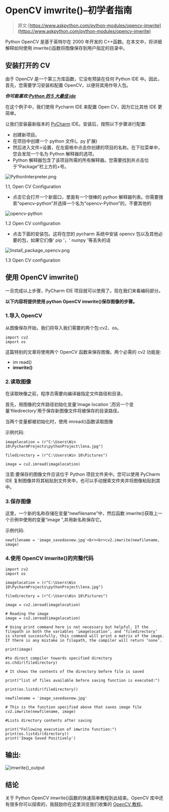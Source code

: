 # OpenCV imwrite()–初学者指南

> 原文:[https://www.askpython.com/python-modules/opencv-imwrite](https://www.askpython.com/python-modules/opencv-imwrite)

Python OpenCV 是基于英特尔在 2000 年开发的 C++函数。在本文中，将详细解释如何使用 imwrite()函数将图像保存到用户指定的目录中。

## 安装打开的 CV

由于 OpenCV 是一个第三方库函数，它没有预装在任何 Python IDE 中。因此，首先，您需要学习安装和配置 OpenCV，以便将其用作导入包。

***你可能喜欢:[Python 的 5 大最佳 ide](https://www.askpython.com/python/top-best-ides-for-python)***

在这个例子中，我们使用 Pycharm IDE 来配置 Open CV，因为它比其他 IDE 更简单。

让我们安装最新版本的 [PyCharm](https://www.jetbrains.com/pycharm/download/#section=windows) IDE。安装后，按照以下步骤进行配置:

*   创建新项目。
*   在项目中创建一个 python 文件(。py 扩展)
*   然后进入文件>设置，在左窗格中点击你创建的项目的名称。在下拉菜单中，您会发现一个名为 Python 解释器的选项。
*   Python 解释器包含了该项目所需的所有解释器。您需要找到并点击位于“Package”栏上方的+号。

![PythonInterpreter.png](../Images/e1e762e9ab627a30e58db4283391c693.png)

1.1, Open CV Configuration

*   点击它会打开一个新窗口，里面有一个很棒的 python 解释器列表。你需要搜索“opencv-python”并选择一个名为“opencv-Python”的，不要其他的

![opencv-python](../Images/1f7401d0ae6931dd40ed9ab94955fa1b.png)

1.2 Open CV configuration

*   点击下面的安装包。这将在您的 pycharm 系统中安装 opencv 包以及其他必要的包，如果它们像' pip '，' numpy '等丢失的话

![Install_package_opencv.png](../Images/3168e7ba47c2bdd44b25f8c5a926a4f9.png)

1.3 Open CV configuration

## 使用 OpenCV imwrite()

一旦完成以上步骤，PyCharm IDE 项目就可以使用了。现在我们来看编码部分。

**以下内容将提供使用 python OpenCV imwrite()保存图像的步骤。**

### 1.导入 OpenCV

从图像保存开始，我们将导入我们需要的两个包:cv2、os。

```
import cv2
import os

```

这篇特别的文章将使用两个 OpenCV 函数来保存图像。两个必需的 cv2 功能是:

*   im read()
*   **imwrite()**

### 2.读取图像

在读取映像之前，程序员需要向编译器指定文件路径和目录。

首先，用图像的文件路径初始化变量‘image location ’,而另一个变量‘filedirectory’用于保存新图像文件将被保存的目录路径。

当两个变量都被初始化时，使用 imread()函数读取图像

示例代码:

```
imagelocation = (r"C:\Users\Win 10\PycharmProjects\pythonProject\lena.jpg")

filedirectory = (r"C:\Users\Win 10\Pictures")

image = cv2.imread(imagelocation)

```

注意:要保存的图像文件应该位于 Python 项目文件夹中。您可以使用 PyCharm IDE 复制图像并将其粘贴到文件夹中，也可以手动搜索文件夹并将图像粘贴到其中。

### 3.保存图像

这里，一个新的名称存储在变量“newfilename”中，然后函数 imwrite()获取上一个示例中使用的变量“image ”,并用新名称保存它。

示例代码:

```
newfilename = 'image_savedasnew.jpg'<br><br>cv2.imwrite(newfilename, image)

```

### 4.使用 OpenCV imwrite()的完整代码

```
import cv2
import os

imagelocation = (r"C:\Users\Win 10\PycharmProjects\pythonProject\lena.jpg")

filedirectory = (r"C:\Users\Win 10\Pictures")

image = cv2.imread(imagelocation)

# Reading the image
image = cv2.imread(imagelocation) 

# Using print command here is not necessary but helpful. If the filepath in both the variables ‘imagelocation’, and ‘filedirectory’  is stored successfully, this command will print a matrix of the image. If there is any mistake in filepath, the compiler will return ‘none’.

print(image)

#to direct compiler towards specified directory
os.chdir(filedirectory)        

# It shows the contents of the directory before file is saved 

print("list of files available before saving function is executed:")  

print(os.listdir(filedirectory))

newfilename = 'image_savedasnew.jpg'

# This is the function specified above that saves image file 
cv2.imwrite(newfilename, image)

#Lists directory contents after saving

print("Following execution of imwrite function:")  
print(os.listdir(directory))
print('Image Saved Positively')

```

## 输出:

![imwrite()_output](../Images/179577b4e6612e381bb37463ea32c1c2.png)

## 结论

关于 Python OpenCV imwrite()函数的快速简单教程到此结束。OpenCV 库中还有很多你可以探索的，我鼓励你在这里浏览我们收集的 [OpenCV 教程](https://www.askpython.com/python-modules/read-images-in-python-opencv)。